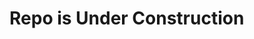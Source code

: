 # Repo is Under Construction
<!-- https://anime-watchlist-4o56.onrender.com -->
<!--Scope of this project 
    - Have user look up if they have watched an anime
    -Add annimes that you would like to watch
    -Update status of animne to include watched, non watched, in progress
    -leave space for notes and rating on anime 
    -Dropdown with the genre-->